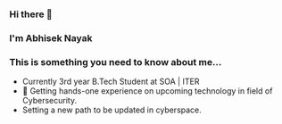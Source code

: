 ### Hi there 👋
### I'm Abhisek Nayak
### This is something you need to know about me...
- Currently 3rd year B.Tech Student at SOA | ITER 
- 🔭 Getting hands-one experience on upcoming technology in field of Cybersecurity.
- Setting a new path to be updated in cyberspace.  
